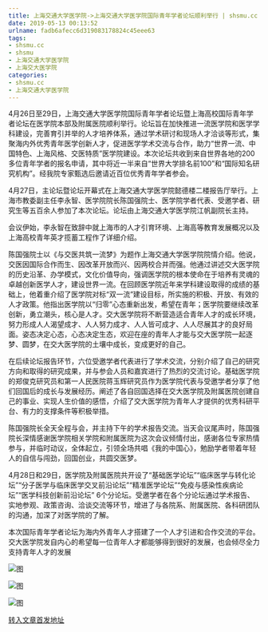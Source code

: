 ```yaml
---
title: 上海交通大学医学院->上海交通大学医学院国际青年学者论坛顺利举行 | shsmu.cc
date: 2019-05-13 00:13:52
urlname: fadb6afecc6d319083178824c45eee63
tags: 
- shsmu.cc
- shsmu
- 上海交通大学医学院
- 上海交大医学院
categories:
- shsmu.cc
- 上海交通大学医学院
---
```



4月26日至29日，上海交通大学医学院国际青年学者论坛暨上海高校国际青年学者论坛在医学院本部及附属医院顺利举行。论坛旨在加快推进一流医学院和医学学科建设，完善育引并举的人才培养体系，通过学术研讨和现场人才洽谈等形式，集聚海内外优秀青年医学创新人才，促进医学学术交流与合作，助力“世界一流、中国特色、上海风格、交医特质”医学院建设。本次论坛共收到来自世界各地的200多位青年学者的报名申请，其中将近一半来自“世界大学排名前100”和“国际知名研究机构”。经我院专家甄选后邀请近百位优秀青年学者参会。

4月27日，主论坛暨论坛开幕式在上海交通大学医学院懿德楼二楼报告厅举行。上海市教委副主任李永智、医学院院长陈国强院士、医学院学者代表、受邀学者、研究生等五百余人参加了本次论坛。论坛由上海交通大学医学院江帆副院长主持。

会议伊始，李永智在致辞中就上海市的人才引育环境、上海高等教育发展概况以及上海高校青年英才揽蓄工程作了详细介绍。

陈国强院士以《与交医共筑一流梦》为题作上海交通大学医学院院情介绍。他说，交医因国际合作而生、因改革开放而兴、因两校合并而强。他通过讲述交大医学院的历史沿革、办学模式，文化价值导向，强调医学院的根本使命在于培养有灵魂的卓越创新医学人才，建设世界一流。在回顾医学院近年来学科建设取得的成绩的基础上，他着重介绍了医学院对标“双一流”建设目标，所实施的积极、开放、有效的人才政策。他指出医学院以“归零”心态重新出发，希望在青年；医学院要继续改革创新，勇立潮头，核心是人才。交大医学院将不断营造适合青年人才的成长环境，努力形成人人渴望成才、人人努力成才、人人皆可成才、人人尽展其才的良好局面。姿态决定心态，心态决定生态，欢迎在座的青年人才能与交大医学院一起逐梦、圆梦，在交大医学院的土壤中成长，变成更好的自己。

在后续论坛报告环节，六位受邀学者代表进行了学术交流，分别介绍了自己的研究方向和取得的研究成果，并与参会人员和嘉宾进行了热烈的交流讨论。基础医学院的郑俊克研究员和第一人民医院蒋玉辉研究员作为医学院代表与受邀学者分享了他们回国后的成长与发展经历。阐述了各自回国选择在交大医学院及附属医院创建自己的事业、实现人生价值的感悟，介绍了交大医学院为青年人才提供的优秀科研平台、有力的支撑条件等积极举措。

陈国强院长全天全程与会，并主持下午的学术报告交流。当天会议尾声时，陈国强院长深情感谢医学院相关学院和附属医院为这次会议倾情付出，感谢各位专家热情参与，并临时动议，全体起立，引领全场共唱《我的中国心》，勉励学者带着年轻人的自信与闯劲，回国创业，共圆交医梦。

4月28日和29日，医学院及附属医院共开设了“基础医学论坛”“临床医学与转化论坛”“分子医学与临床医学交叉前沿论坛”“精准医学论坛”“免疫与感染性疾病论坛”“医学科技创新前沿论坛” 6个分论坛。受邀学者在各个分论坛通过学术报告、实地参观、政策咨询、洽谈交流等环节，增进了与各院系、附属医院、各科研团队的沟通，加深了对医学院的了解。

本次国际青年学者论坛为海内外青年人才搭建了一个人才引进和合作交流的平台。交大医学院发自内心的希望每一位青年人才都能够得到很好的发展，也会倾尽全力支持青年人才的发展



![图](https://www.shsmu.edu.cn/__local/5/3D/F1/FFCFB7E0B942E2471E0DCAA8EAA_88169C70_16969.png)

![图](https://www.shsmu.edu.cn/__local/6/89/54/77A05C2DDF8A361DB11491270C1_57D2998A_16191.png)

![图](https://www.shsmu.edu.cn/__local/4/F8/9C/ADE57A875F49850622B307F4B58_2F2DC0B1_20114.png)

[转入文章首发地址](https://www.shsmu.edu.cn/news/info/1002/16350.htm)
